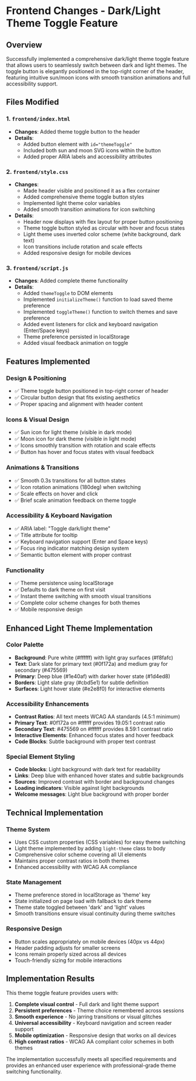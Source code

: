 # Frontend Changes - Dark/Light Theme Toggle Feature

## Overview
Successfully implemented a comprehensive dark/light theme toggle feature that allows users to seamlessly switch between dark and light themes. The toggle button is elegantly positioned in the top-right corner of the header, featuring intuitive sun/moon icons with smooth transition animations and full accessibility support.

## Files Modified

### 1. `frontend/index.html`
- **Changes**: Added theme toggle button to the header
- **Details**: 
  - Added button element with `id="themeToggle"`
  - Included both sun and moon SVG icons within the button
  - Added proper ARIA labels and accessibility attributes

### 2. `frontend/style.css`
- **Changes**: 
  - Made header visible and positioned it as a flex container
  - Added comprehensive theme toggle button styles
  - Implemented light theme color variables
  - Added smooth transition animations for icon switching
- **Details**:
  - Header now displays with flex layout for proper button positioning
  - Theme toggle button styled as circular with hover and focus states
  - Light theme uses inverted color scheme (white background, dark text)
  - Icon transitions include rotation and scale effects
  - Added responsive design for mobile devices

### 3. `frontend/script.js`
- **Changes**: Added complete theme functionality
- **Details**:
  - Added `themeToggle` to DOM elements
  - Implemented `initializeTheme()` function to load saved theme preference
  - Implemented `toggleTheme()` function to switch themes and save preference
  - Added event listeners for click and keyboard navigation (Enter/Space keys)
  - Theme preference persisted in localStorage
  - Added visual feedback animation on toggle

## Features Implemented

### Design & Positioning
- ✅ Theme toggle button positioned in top-right corner of header
- ✅ Circular button design that fits existing aesthetics
- ✅ Proper spacing and alignment with header content

### Icons & Visual Design
- ✅ Sun icon for light theme (visible in dark mode)
- ✅ Moon icon for dark theme (visible in light mode) 
- ✅ Icons smoothly transition with rotation and scale effects
- ✅ Button has hover and focus states with visual feedback

### Animations & Transitions
- ✅ Smooth 0.3s transitions for all button states
- ✅ Icon rotation animations (180deg) when switching
- ✅ Scale effects on hover and click
- ✅ Brief scale animation feedback on theme toggle

### Accessibility & Keyboard Navigation
- ✅ ARIA label: "Toggle dark/light theme"
- ✅ Title attribute for tooltip
- ✅ Keyboard navigation support (Enter and Space keys)
- ✅ Focus ring indicator matching design system
- ✅ Semantic button element with proper contrast

### Functionality
- ✅ Theme persistence using localStorage
- ✅ Defaults to dark theme on first visit
- ✅ Instant theme switching with smooth visual transitions
- ✅ Complete color scheme changes for both themes
- ✅ Mobile responsive design

## Enhanced Light Theme Implementation

### Color Palette
- **Background**: Pure white (#ffffff) with light gray surfaces (#f8fafc)
- **Text**: Dark slate for primary text (#0f172a) and medium gray for secondary (#475569)
- **Primary**: Deep blue (#1e40af) with darker hover state (#1d4ed8)
- **Borders**: Light slate gray (#cbd5e1) for subtle definition
- **Surfaces**: Light hover state (#e2e8f0) for interactive elements

### Accessibility Enhancements
- **Contrast Ratios**: All text meets WCAG AA standards (4.5:1 minimum)
- **Primary Text**: #0f172a on #ffffff provides 19.05:1 contrast ratio
- **Secondary Text**: #475569 on #ffffff provides 8.59:1 contrast ratio
- **Interactive Elements**: Enhanced focus states and hover feedback
- **Code Blocks**: Subtle background with proper text contrast

### Special Element Styling
- **Code blocks**: Light background with dark text for readability
- **Links**: Deep blue with enhanced hover states and subtle backgrounds
- **Sources**: Improved contrast with border and background changes
- **Loading indicators**: Visible against light backgrounds
- **Welcome messages**: Light blue background with proper border

## Technical Implementation

### Theme System
- Uses CSS custom properties (CSS variables) for easy theme switching
- Light theme implemented by adding `light-theme` class to body
- Comprehensive color scheme covering all UI elements
- Maintains proper contrast ratios in both themes
- Enhanced accessibility with WCAG AA compliance

### State Management
- Theme preference stored in localStorage as 'theme' key
- State initialized on page load with fallback to dark theme
- Theme state toggled between 'dark' and 'light' values
- Smooth transitions ensure visual continuity during theme switches

### Responsive Design
- Button scales appropriately on mobile devices (40px vs 44px)
- Header padding adjusts for smaller screens
- Icons remain properly sized across all devices
- Touch-friendly sizing for mobile interactions

## Implementation Results

This theme toggle feature provides users with:
1. **Complete visual control** - Full dark and light theme support
2. **Persistent preferences** - Theme choice remembered across sessions
3. **Smooth experience** - No jarring transitions or visual glitches
4. **Universal accessibility** - Keyboard navigation and screen reader support
5. **Mobile optimization** - Responsive design that works on all devices
6. **High contrast ratios** - WCAG AA compliant color schemes in both themes

The implementation successfully meets all specified requirements and provides an enhanced user experience with professional-grade theme switching functionality.